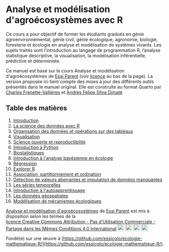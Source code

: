 # Analyse et modélisation d'agroécosystèmes avec R

Ce cours a pour objectif de former les étudiants gradués en génie agroenvironnemental, génie civil, génie écologique, agronomie, biologie, foresterie et écologie en analyse et modélisation de systèmes vivants. Les sujets traités sont l’introduction au langage de programmation R, l’analyse statistique descriptive, la visualisation, la modélisation inférentielle, prédictive et déterministe.

Ce manuel est basé sur le cours Analyse et modélisation d'agroécosystèmes de <a xmlns:cc="http://creativecommons.org/ns#" href="https://essicolo.github.io/ecologie-mathematique-R/" property="cc:attributionName" rel="cc:attributionURL">Essi Parent</a> (voir [licence](http://creativecommons.org/licenses/by-nc-sa/4.0/?ref=chooser-v1) au bas de la page). La version proposée ici tient compte des mises à jour des différents outils présentés dans le manuel original. Elle est construite au format Quarto par <a xmlns:cc="http://creativecommons.org/ns#" href="https://github.com/chavalli" property="cc:attributionName" rel="cc:attributionURL">Charles Frenette-Vallières</a> et <a xmlns:cc="http://creativecommons.org/ns#" href="https://github.com/afsilvad" property="cc:attributionName" rel="cc:attributionURL">Andrés Felipe Silva Dimaté</a>

## Table des matières

1.  [Introduction](01-intro.qmd)
2.  [La science des données avec R](02-R.qmd)
3.  [Organisation des données et opérations sur des tableaux](03-tableaux.qmd)
4.  [Visualisation](04-visualisation.qmd)
5.  [Science ouverte et reproductibilité](05-github.qmd)
6.  [Introduction à Python](06-python.qmd)
7.  [Biostatistiques](07a-biostats.qmd)
8.  [Introduction à l'analyse bayésienne en écologie](07b-bayes.qmd)
9.  [Régression](08-regression.qmd)
10. [Explorer R](09-explorer.qmd)
11. [Association, partitionnement et ordination](10-ordination.qmd)
12. [Détection de valeurs aberrantes et imputation de données manquantes](11-imputation.qmd)
13. [Les séries temporelles](12-series-temporelles.qmd)
14. [Introduction à l'autoapprentissage](13-autoapprentissage.qmd)
15. [Les données géospatiales](14-donnees-spatiales)
16. [Modélisation de mécanismes écologiques](15-modelisation.qmd)

<p xmlns:cc="http://creativecommons.org/ns#" xmlns:dct="http://purl.org/dc/terms/"><a property="dct:title" rel="cc:attributionURL" href="https://essicolo.github.io/ecologie-mathematique-R/">Analyse et modélisation d'agroécosystèmes</a> de <a rel="cc:attributionURL dct:creator" property="cc:attributionName" href="https://github.com/essicolo/ecologie-mathematique-R/">Essi Parent</a> est mis à disposition selon les termes de la <a href="http://creativecommons.org/licenses/by-nc-sa/4.0/?ref=chooser-v1" target="_blank" rel="license noopener noreferrer" style="display:inline-block;">licence Creative Commons Attribution - Pas d’Utilisation Commerciale - Partage dans les Mêmes Conditions 4.0 International<img style="height:22px!important;margin-left:3px;vertical-align:text-bottom;" src="https://mirrors.creativecommons.org/presskit/icons/cc.svg?ref=chooser-v1"><img style="height:22px!important;margin-left:3px;vertical-align:text-bottom;" src="https://mirrors.creativecommons.org/presskit/icons/by.svg?ref=chooser-v1"><img style="height:22px!important;margin-left:3px;vertical-align:text-bottom;" src="https://mirrors.creativecommons.org/presskit/icons/nc.svg?ref=chooser-v1"><img style="height:22px!important;margin-left:3px;vertical-align:text-bottom;" src="https://mirrors.creativecommons.org/presskit/icons/sa.svg?ref=chooser-v1"></a></p> 

Fondé(e) sur une œuvre à [https://github.com/essicolo/ecologie-mathematique-R/](https://github.com/essicolo/ecologie-mathematique-R/).